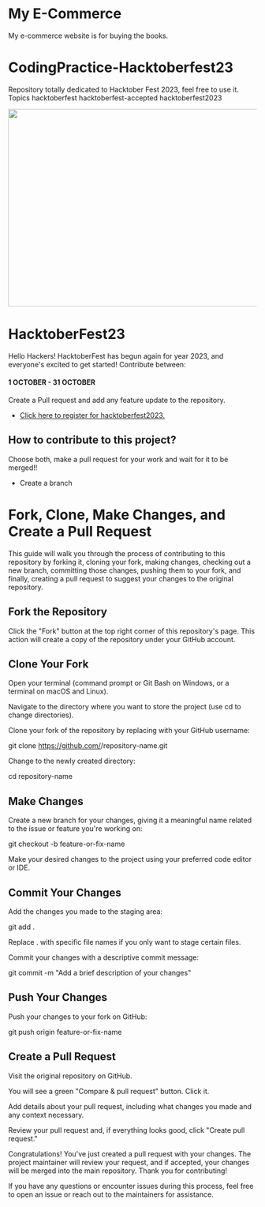 # My E-Commerce
My e-commerce website is for buying the books.
# CodingPractice-Hacktoberfest23
Repository totally dedicated to Hacktober Fest 2023, feel free to use it. Topics hacktoberfest hacktoberfest-accepted hacktoberfest2023

<p align="center">
    <a href="https://hacktoberfest.com/" target="_blank">
    	<img src="https://miro.medium.com/v2/resize:fit:1400/0*McOGR_vW3LivYNor.png" width="800px" height="400px">
    </a>
</p>

# HacktoberFest23

Hello Hackers! HacktoberFest has begun again for year 2023, and everyone's excited to get started!
Contribute between: <h4>1 OCTOBER - 31 OCTOBER</h4>

Create a Pull request and add any feature update to the repository.

* [Click here to register for hacktoberfest2023.](https://hacktoberfest.com/)

## How to contribute to this project?

Choose both, make a pull request for your work and wait for it to be merged!! 

* Create a branch
# Fork, Clone, Make Changes, and Create a Pull Request
This guide will walk you through the process of contributing to this repository by forking it, cloning your fork, making changes, checking out a new branch, committing those changes, pushing them to your fork, and finally, creating a pull request to suggest your changes to the original repository.

## Fork the Repository
Click the "Fork" button at the top right corner of this repository's page. This action will create a copy of the repository under your GitHub account.
## Clone Your Fork
Open your terminal (command prompt or Git Bash on Windows, or a terminal on macOS and Linux).

Navigate to the directory where you want to store the project (use cd to change directories).

Clone your fork of the repository by replacing <your-username> with your GitHub username:


git clone https://github.com/<your-username>/repository-name.git


Change to the newly created directory:


cd repository-name


## Make Changes
Create a new branch for your changes, giving it a meaningful name related to the issue or feature you're working on:


git checkout -b feature-or-fix-name


Make your desired changes to the project using your preferred code editor or IDE.

## Commit Your Changes
Add the changes you made to the staging area:


git add .


Replace . with specific file names if you only want to stage certain files.

Commit your changes with a descriptive commit message:


git commit -m "Add a brief description of your changes"


## Push Your Changes
Push your changes to your fork on GitHub:


git push origin feature-or-fix-name


## Create a Pull Request
Visit the original repository on GitHub.

You will see a green "Compare & pull request" button. Click it.

Add details about your pull request, including what changes you made and any context necessary.

Review your pull request and, if everything looks good, click "Create pull request."

Congratulations! You've just created a pull request with your changes. The project maintainer will review your request, and if accepted, your changes will be merged into the main repository. Thank you for contributing!

If you have any questions or encounter issues during this process, feel free to open an issue or reach out to the maintainers for assistance.
